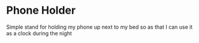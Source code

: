 # Phone Holder  
Simple stand for holding my phone up next to my bed so as that I can use it as a clock during the night
